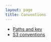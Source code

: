 ```yaml
---
layout: page
title: Conventions
---
```


* [Paths and key](paths-and-keys.md)
* [S3 conventions](s3.md)
